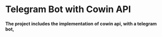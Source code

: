 # Telegram Bot with Cowin API
#### The project includes the implementation of cowin api, with a telegram bot, 

